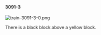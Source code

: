 #### 3091-3
![train-3091-3-0.png](https://github.com/lil-lab/nlvr/raw/master/nlvr/train/images/14/train-3091-3-0.png "train-3091-3-0.png")

There is a black block above a yellow block.
